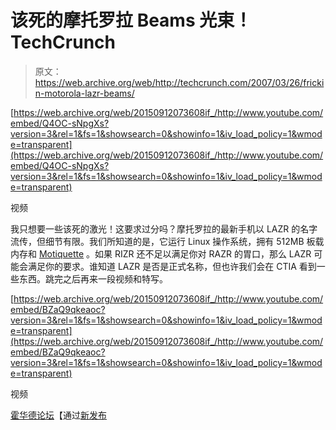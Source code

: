 # 该死的摩托罗拉 Beams 光束！TechCrunch

> 原文：<https://web.archive.org/web/http://techcrunch.com/2007/03/26/frickin-motorola-lazr-beams/>

 [https://web.archive.org/web/20150912073608if_/http://www.youtube.com/embed/Q4OC-sNpgXs?version=3&rel=1&fs=1&showsearch=0&showinfo=1&iv_load_policy=1&wmode=transparent](https://web.archive.org/web/20150912073608if_/http://www.youtube.com/embed/Q4OC-sNpgXs?version=3&rel=1&fs=1&showsearch=0&showinfo=1&iv_load_policy=1&wmode=transparent)

视频

我只想要一些该死的激光！这要求过分吗？摩托罗拉的最新手机以 LAZR 的名字流传，但细节有限。我们所知道的是，它运行 Linux 操作系统，拥有 512MB 板载内存和 [Motiquette](https://web.archive.org/web/20150912073608/http://crunchgear.com/2007/01/30/lg-sv260-nags-and-then-nags-some-more/) 。如果 RIZR 还不足以满足你对 RAZR 的胃口，那么 LAZR 可能会满足你的要求。谁知道 LAZR 是否是正式名称，但也许我们会在 CTIA 看到一些东西。跳完之后再来一段视频和特写。

 [https://web.archive.org/web/20150912073608if_/http://www.youtube.com/embed/BZaQ9qkeaoc?version=3&rel=1&fs=1&showsearch=0&showinfo=1&iv_load_policy=1&wmode=transparent](https://web.archive.org/web/20150912073608if_/http://www.youtube.com/embed/BZaQ9qkeaoc?version=3&rel=1&fs=1&showsearch=0&showinfo=1&iv_load_policy=1&wmode=transparent)

视频

[霍华德论坛](https://web.archive.org/web/20150912073608/http://www.howardforums.com/showthread.php?t=1132150)【通过[新发布](https://web.archive.org/web/20150912073608/http://www.newlaunches.com/archives/the_motorola_lazr_.php)